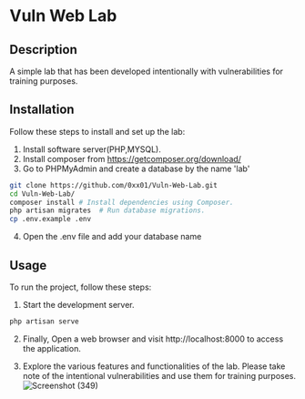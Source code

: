 # Vuln Web Lab
## Description 
A simple lab that has been developed intentionally with vulnerabilities for training purposes.

## Installation
Follow these steps to install and set up the lab:
1. Install software server(PHP,MYSQL).
2. Install composer from https://getcomposer.org/download/
3. Go to PHPMyAdmin and create a database by the name 'lab'
```sh
git clone https://github.com/0xx01/Vuln-Web-Lab.git
cd Vuln-Web-Lab/
composer install # Install dependencies using Composer.
php artisan migrates  # Run database migrations.
cp .env.example .env
```
4. Open the .env file and add your database name

## Usage
To run the project, follow these steps:
1. Start the development server.
```sh
php artisan serve
```
2. Finally, Open a web browser and visit http://localhost:8000 to access the application.

3. Explore the various features and functionalities of the lab. Please take note of the intentional vulnerabilities and use them for training purposes.
![Screenshot (349)](https://github.com/0xx01/Vuln-Web-Lab/assets/130947610/f5b28a9c-8003-4e7d-b2e8-43b70ec88829)

